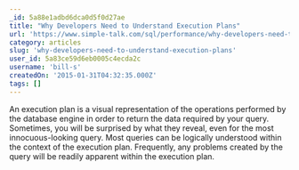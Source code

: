 ```yaml
---
_id: 5a88e1adbd6dca0d5f0d27ae
title: "Why Developers Need to Understand Execution Plans"
url: 'https://www.simple-talk.com/sql/performance/why-developers-need-to-understand-execution-plans/'
category: articles
slug: 'why-developers-need-to-understand-execution-plans'
user_id: 5a83ce59d6eb0005c4ecda2c
username: 'bill-s'
createdOn: '2015-01-31T04:32:35.000Z'
tags: []
---
```


An execution plan is a visual representation of the operations performed by the database engine in order to return the data required by your query. Sometimes, you will be surprised by what they reveal, even for the most innocuous-looking query. Most queries can be logically understood within the context of the execution plan. Frequently, any problems created by the query will be readily apparent within the execution plan.
